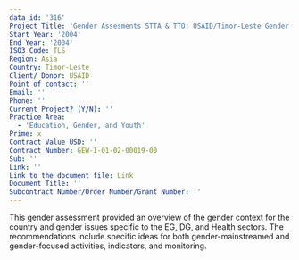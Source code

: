 ```yaml
---
data_id: '316'
Project Title: 'Gender Assesments STTA & TTO: USAID/Timor-Leste Gender Assessment (TDY 31)'
Start Year: '2004'
End Year: '2004'
ISO3 Code: TLS
Region: Asia
Country: Timor-Leste
Client/ Donor: USAID
Point of contact: ''
Email: ''
Phone: ''
Current Project? (Y/N): ''
Practice Area:
  - 'Education, Gender, and Youth'
Prime: x
Contract Value USD: ''
Contract Number: GEW-I-01-02-00019-00
Sub: ''
Link: ''
Link to the document file: Link
Document Title: ''
Subcontract Number/Order Number/Grant Number: ''
---
```

This gender assessment provided an overview of the gender context for the country and gender issues specific to the EG, DG, and Health sectors. The recommendations include specific ideas for both gender-mainstreamed and gender-focused activities, indicators, and monitoring.